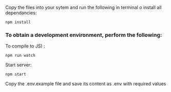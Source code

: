 Copy the files into your sytem and run the following in terminal o install all dependancies:
```
npm install
```


### To obtain a development environment, perform the following:

To compile to JS) :
```
npm run watch
```

Start server:
```
npm start
```

Copy the .env.example file and save its content as .env with required values